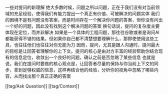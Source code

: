 一些对提问的新理解
绝大多数时候，问题之所以问题，正在于我们没有对当前领域的充足经验，使得我们有能力提出一个真正有价值、可被解决的问题实体
我们的困境不是有问题没有答案，而是时间存在一个解决你问题的答案，但你没有问出一个好的问题，因此没有找到这个解决问题的答案
换句话说，提问的复杂度主要体现在定位，而并非解决
如果是一个具体的工程问题，那往往谷歌或者是询问AI都能获得不错的结果。但如果你自己都不清楚想要理解什么，那即使使用这些工具，也往往他们也往往对你无能为力
因而，提问，尤其是跟人沟通时，提问最大的目标是让回答者理解你的上下文。提问的核心是由对方丰富的经验帮助你结合现有的信息定位，收敛出一个良好的问题，确认之前是否忽略了某些信息
也就是说，我们在提问时要做的核心观点是，让回答者尽量的保持与你当前上下文的同步，拿到足够权威的信息，这样再结合他的经验，分析你的视角中忽略了哪些内容，从而找出那个真正正确的答案

[[tag/Ask Question]] [[tag/Context]]